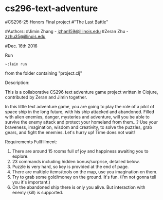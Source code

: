 # cs296-text-adventure
#CS296-25 Honors Final project
#"The Last Battle"

#Authors:
#Jimin Zhang - jzhan159@illinois.edu
#Zeran Zhu - zzhu35@illinois.edu

#Dec. 16th 2016

Run

    ~:lein run

  from the folder containing "project.clj"

Description:

  This is a collaborative CS296 text adventure game project written in Clojure, contributed by Zeran and Jimin together.

  In this little text adventure game, you are going to play the role of a pilot of space ship in the long future, with his ship attacked and abandoned. Filled with alien enemies, danger, mysteries and adventure, will you be able to survive the enemy attack and protect your homeland from them...? Use your braveness, imagination, wisdom and creativity, to solve the puzzles, grab gears, and fight the enemies. Let's hurry up! Time does not wait!

Requirements Fullfillment:

  1. There are around 15 rooms full of joy and happiness awaiting you to explore.
  2. 23 commands including hidden bonus/surprise, detailed below.
  3. Puzzle is very hard, so key is provided at the end of page.
  4. There are multiple items/tools on the map, use you imagination on them.
  5. Try to grab some gold/money on the ground. It's fun. (I'm not gonna tell you it's important.)
  6. On the abandoned ship there is only you alive. But interaction with enemy (kill) is supported.

<!-- Supported commands:

                    <forward>/<f> —— go forward\n
                    <back>/<b> —— go backward\n
                    <left> —— go left\n
                    <right> —— go right\n
                    <up> —— go upstairs\n
                    <down> —— go downstairs\n
                    <get> —— get the object in the room if there is any\n
                    <rob> —— get the money in the room\n
                    <buy> —— use your money to buy important inventories\n
                    <pickup> —— pickup the item you just buy\n
                    <turn-on>/<on> —— turn on the light to see the surroundings\n
                    <unlock> —— unlock the doors with specific keys\n
                    <look> —— check your current situation and location\n
                    <start-enging> —— start the engine\n
                    <override-engine> —— overrides the main engine, self-destroy\n
                    <shoot> —— use weapon to kill enemy\n
                    <scrutinise> —— take a look at the box\n
                    <solve> —— try to solve the puzzle on the box\n
                    <bag> —— see how many inventories you have\n
                    <checkHP> —— check your HP\n
                    <wallet> —— check how many money you have\n
                    <time> —— tick tock tick tock what is the count down for?\n
                    <***> —— hidden cheat command
  -->

<!-- Key to Puzzle:
  [oneday]
        -->
